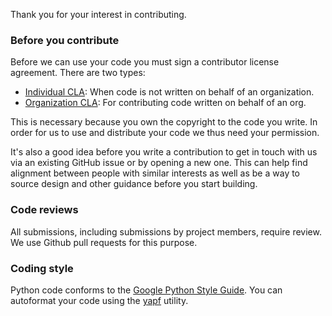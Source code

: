 Thank you for your interest in contributing.

### Before you contribute

Before we can use your code you must sign a contributor license agreement. There are two types:

- [Individual CLA](https://forms.gle/uDU35jpCzDP2Y6PW7): When code is not written on behalf of an organization.
- [Organization CLA](https://forms.gle/FA5uHF6kYjTik2yN6): For contributing code written on behalf of an org.

This is necessary because you own the copyright to the code you write. In order for us to use and distribute your code we thus need your permission.

It's also a good idea before you write a contribution to get in touch with us via an existing GitHub issue or by opening a new one. This can help find alignment between people with similar interests as well as be a way to source design and other guidance before you start building.

### Code reviews

All submissions, including submissions by project members, require review. We use Github pull requests for this purpose.

### Coding style

Python code conforms to the [Google Python Style Guide](http://google.github.io/styleguide/pyguide.html). You can autoformat your code using the [yapf](https://github.com/google/yapf) utility.


